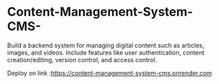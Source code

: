 # Content-Management-System-CMS-
Build a backend system for managing digital content such as articles, images, and videos. Include features like user authentication, content creation/editing, version control, and access control.

Deploy on link :https://content-management-system-cms.onrender.com
